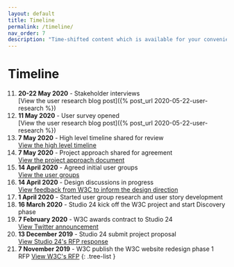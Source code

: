 ```yaml
---
layout: default
title: Timeline
permalink: /timeline/
nav_order: 7
description: "Time-shifted content which is available for your convenience, time and attention, on your terms."
---
```

# Timeline


11. **20-22 May 2020** - Stakeholder interviews  
[View the user research blog post]({% post_url 2020-05-22-user-research %})
10. **11 May 2020** - User survey opened  
[View the user research blog post]({% post_url 2020-05-22-user-research %})
9. **7 May 2020** - High level timeline shared for review  
[View the high level timeline](/docs/high-level-timeline/)
8. **7 May 2020** - Project approach shared for agreement  
[View the project approach document](/docs/project-approach/)
7. **14 April 2020** - Agreed initial user groups  
[View the user groups](/docs/user-groups/)
6. **14 April 2020** - Design discussions in progress  
[View feedback from W3C to inform the design direction](/updates/design-survey/) 
5. **1 April 2020** - Started user group research and user story development
4. **16 March 2020** - Studio 24 kick off the W3C project and start Discovery phase
3. **7 February 2020** - W3C awards contract to Studio 24  
[View Twitter announcement](https://twitter.com/w3c/status/1225796276555567105) 
2. **13 December 2019** - Studio 24 submit project proposal  
[View Studio 24's RFP response](https://lists.w3.org/Archives/Public/public-website-redesign/2019Dec/0024.html) 
1. **7 November 2019** - W3C publish the W3C website redesign phase 1 RFP 
[View W3C's RFP](https://twitter.com/w3c/status/1192381879812579328)
{: .tree-list }
